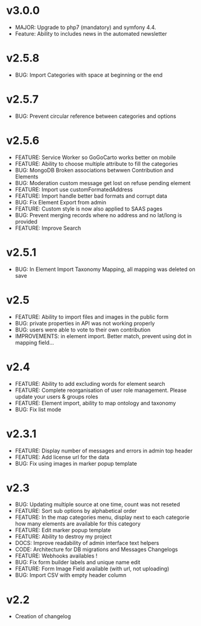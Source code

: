 v3.0.0
======
* MAJOR: Upgrade to php7 (mandatory) and symfony 4.4.
* Feature: Ability to includes news in the automated newsletter

v2.5.8
======
* BUG: Import Categories with space at beginning or the end

v2.5.7
======
* BUG: Prevent circular reference between categories and options

v2.5.6
======
* FEATURE: Service Worker so GoGoCarto works better on mobile
* FEATURE: Ability to choose multiple attribute to fill the categories
* BUG: MongoDB Broken associations betwwen Contribution and Elements
* BUG: Moderation custom message get lost on refuse pending element
* FEATURE: Import use customFormatedAddress
* FEATURE: Import handle better bad formats and corrupt data
* BUG: Fix Element Export from admin
* FEATURE: Custom style is now also applied to SAAS pages
* BUG: Prevent merging records where no address and no lat/long is provided
* FEATURE: Improve Search

v2.5.1
======
* BUG: In Element Import Taxonomy Mapping, all mapping was deleted on save

v2.5
======
* FEATURE: Ability to import files and images in the public form
* BUG: private properties in API was not working properly
* BUG: users were able to vote to their own contribution
* IMPROVEMENTS: in element import. Better match, prevent using dot in mapping field...

v2.4
======

* FEATURE: Ability to add excluding words for element search
* FEATURE: Complete reorganisation of user role management. Please update your users & groups roles
* FEATURE: Element import, ability to map ontology and taxonomy
* BUG: Fix list mode

v2.3.1
======

* FEATURE: Display number of messages and errors in admin top header
* FEATURE: Add license url for the data
* BUG: Fix using images in marker popup template

v2.3
====

* BUG: Updating multiple source at one time, count was not reseted
* FEATURE: Sort sub options by alphabetical order
* FEATURE: In the map categories menu, display next to each categorie how many elements are available for this category
* FEATURE: Edit marker popup template
* FEATURE: Ability to destroy my project
* DOCS: Improve readability of admin interface text helpers
* CODE: Architecture for DB migrations and Messages Changelogs
* FEATURE: Webhooks availables !
* BUG: Fix form builder labels and unique name edit
* FEATURE: Form Image Field available (with url, not uploading)
* BUG: Import CSV with empty header column


v2.2
====

* Creation of changelog